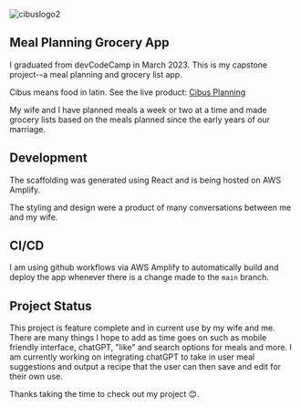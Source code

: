 ![cibuslogo2](https://user-images.githubusercontent.com/102815792/236648634-f8fb9305-59a7-4b3c-9741-23ce303bbcd5.png)

## Meal Planning Grocery App
I graduated from devCodeCamp in March 2023. This is my capstone project--a meal planning and grocery list app. 

Cibus means food in latin. See the live product: [Cibus Planning](https://main.d3l714edn7ya9t.amplifyapp.com/login) 

My wife and I have planned meals a week or two at a time and made grocery lists based on the meals planned since the early years of our marriage. 

## Development
The scaffolding was generated using React and is being hosted on AWS Amplify. 

The styling and design were a product of many conversations between me and my wife. 

## CI/CD
I am using github workflows via AWS Amplify to automatically build and deploy the app whenever there is a change made to the `main` branch. 

## Project Status
This project is feature complete and in current use by my wife and me. There are many things I hope to add as time goes on such as mobile friendly interface, chatGPT, "like" and search options for meals and more. 
I am currently working on integrating chatGPT to take in user meal suggestions and output a recipe that the user can then save and edit for their own use. 

Thanks taking the time to check out my project 😊.
